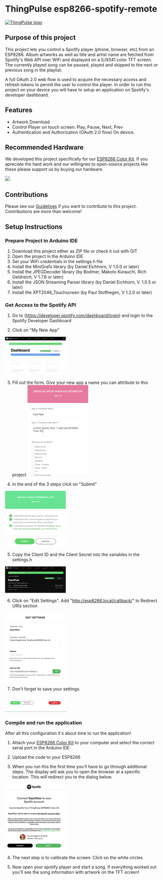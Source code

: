 # ThingPulse esp8266-spotify-remote

[![ThingPulse logo](https://thingpulse.com/assets/ThingPulse-w300.svg)](https://thingpulse.com)

## Purpose of this project

This project lets you control a Spotify player (phone, browser, etc) from an ESP8266. Album artworks as well as title and artist name
are fetched from Spotify's Web API over WiFi and displayed on a ILI9341 color TFT screen. The currently played song can be
paused, played and skipped to the next or previous song in the playlist. 

A full OAuth 2.0 web flow is used to acquire the necessary access and refresh tokens to permit the user to control the player. In order to
run this project on your device you will have to setup an application on Spotify's developer dashboard.

## Features

 - Artwork Download
 - Control Player on touch screen: Play, Pause, Next, Prev
 - Authentication and Authorization (OAuth 2.0 flow) On device. 

## Recommended Hardware

We developed this project specifically for our [ESP8266 Color Kit](https://thingpulse.com/product/esp8266-wifi-color-display-kit-2-4/). If you apreciate the hard work
and our willingnes to open-source projects like these please support us by buying our hardware.

<a href="https://thingpulse.com/product/esp8266-wifi-color-display-kit-2-4/">
  <img src="https://thingpulse.com/wp-content/uploads/2018/01/BoxSmall.jpeg" width="300">
</a>


## Contributions

Please see our [Guidelines](CONTRIBUTING.md) if you want to contribute to this project. Contributions are more than welcome!


## Setup Instructions

### Prepare Project in Arduino IDE

1. Download this project either as ZIP file or check it out with GIT
2. Open the project in the Arduino IDE
3. Set your WiFi credentials in the settings.h file
3. Install the MiniGrafx library (by Daniel Eichhorn, V 1.0.0 or later)
4. Install the JPEGDecoder library (by Bodmer, Makoto Kurauchi, Rich Geldreich, V 1.7.8 or later)
5. Install the JSON Streaming Parser library (by Daniel Eichhorn, V. 1.0.5 or later)
6. Install the XPT2046_Touchscreen (by Paul Stoffregen, V 1.2.0 or later)

### Get Access to the Spotify API

1. Go to (https://developer.spotify.com/dashboard/login) and login to the Spotify Developer Dashboard

2. Click on "My New App" 
<img src="/images/SpotifyDashboard.png" width="200">

3. Fill out the form. Give your new app a name you can attribute to this project <img src="/images/SpotifyAppSignUp1.png" width="200">

4. In the end of the 3 steps click on "Submit" 
<img src="/images/SpotifyppSignUp3.png" width="200">

5. Copy the Client ID and the Client Secret into the variables in the settings.h
<img src="/images/SpotifyCredentials.png" width="200">

6. Click on "Edit Settings". Add "http://esp8266.local/callback/" to Redirect URIs section
<img src="/images/SpotifyAppSettings.png" width="200">

7. Don't forget to save your settings.
<img src="/images/SpotifyAppSettingsSave.png" width="200">


### Compile and run the application

After all this configuration it's about time to run the application! 

1. Attach your [ESP8266 Color Kit](https://thingpulse.com/product/esp8266-wifi-color-display-kit-2-4/) to your computer and select the correct serial port in the Arduino IDE

2. Upload the code to your ESP8266

3. When you run this the first time you'll have to go through additional steps. The display will ask you to open the browser at a specific location. This will redirect you to the dialog below.
<img src="/images/SpotifyConnectScreen.png" width="200">

4. The next step is to calibrate the screen. Click on the white circles

5. Now open your spotify player and start a song. If everything worked out you'll see the song information with artwork on the TFT screen!
